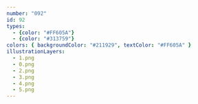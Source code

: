 ```yaml
---
number: "092"
id: 92
types: 
  - {color: "#FF605A"}
  - {color: "#313759"}
colors: { backgroundColor: "#211929", textColor: "#FF605A" }
illustrationLayers:
  - 1.png
  - 0.png
  - 2.png
  - 3.png
  - 4.png
  - 5.png
---
```

